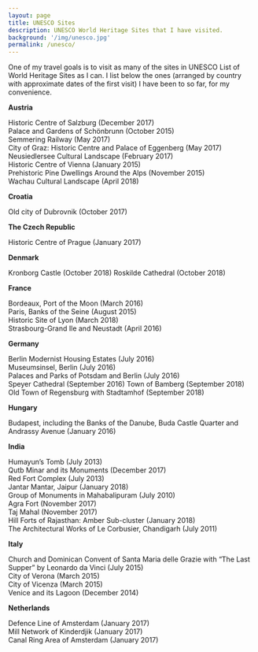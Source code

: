 ```yaml
---
layout: page
title: UNESCO Sites
description: UNESCO World Heritage Sites that I have visited.
background: '/img/unesco.jpg'
permalink: /unesco/
---
```


One of my travel goals is to visit as many of the sites in UNESCO List of World Heritage Sites as I can. I list below the ones (arranged by country with approximate dates of the first visit) I have been to so far, for my convenience.

**Austria**

Historic Centre of Salzburg (December 2017)  
Palace and Gardens of Schönbrunn (October 2015)  
Semmering Railway (May 2017)  
City of Graz: Historic Centre and Palace of Eggenberg (May 2017)  
Neusiedlersee Cultural Landscape (February 2017)  
Historic Centre of Vienna (January 2015)  
Prehistoric Pine Dwellings Around the Alps (November 2015)  
Wachau Cultural Landscape (April 2018)

**Croatia**

Old city of Dubrovnik (October 2017)

**The Czech Republic**

Historic Centre of Prague (January 2017)

**Denmark**

Kronborg Castle (October 2018)
Roskilde Cathedral (October 2018)

**France**

Bordeaux, Port of the Moon (March 2016)  
Paris, Banks of the Seine (August 2015)  
Historic Site of Lyon (March 2018)  
Strasbourg-Grand Ile and Neustadt (April 2016)

**Germany**

Berlin Modernist Housing Estates (July 2016)  
Museumsinsel, Berlin (July 2016)  
Palaces and Parks of Potsdam and Berlin (July 2016)  
Speyer Cathedral (September 2016)
Town of Bamberg (September 2018)
Old Town of Regensburg with Stadtamhof (September 2018)

**Hungary**

Budapest, including the Banks of the Danube, Buda Castle Quarter and Andrassy Avenue (January 2016)

**India**

Humayun’s Tomb (July 2013)  
Qutb Minar and its Monuments (December 2017)  
Red Fort Complex (July 2013)  
Jantar Mantar, Jaipur (January 2018)  
Group of Monuments in Mahabalipuram (July 2010)  
Agra Fort (November 2017)  
Taj Mahal (November 2017)  
Hill Forts of Rajasthan: Amber Sub-cluster (January 2018)  
The Architectural Works of Le Corbusier, Chandigarh (July 2011)

**Italy**

Church and Dominican Convent of Santa Maria delle Grazie with “The Last Supper” by Leonardo da Vinci (July 2015)  
City of Verona (March 2015)  
City of Vicenza (March 2015)  
Venice and its Lagoon (December 2014)

**Netherlands**

Defence Line of Amsterdam (January 2017)  
Mill Network of Kinderdjik (January 2017)  
Canal Ring Area of Amsterdam (January 2017)
